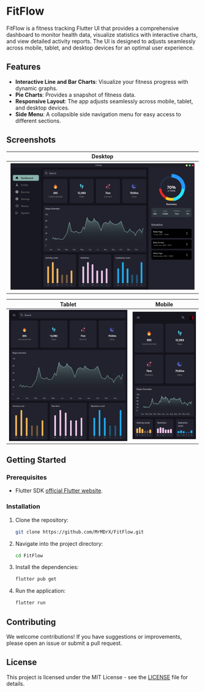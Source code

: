# FitFlow

FitFlow is a fitness tracking Flutter UI that provides a comprehensive dashboard to monitor health data, visualize statistics with interactive charts, and view detailed activity reports. The UI is designed to adjusts seamlessly across mobile, tablet, and desktop devices for an optimal user experience.

## Features

- **Interactive Line and Bar Charts**: Visualize your fitness progress with dynamic graphs.
- **Pie Charts**: Provides a snapshot of fitness data.
- **Responsive Layout**: The app adjusts seamlessly across mobile, tablet, and desktop devices.
- **Side Menu**: A collapsible side navigation menu for easy access to different sections.

## Screenshots

| **Desktop** |
| --- |
| ![Desktop](readme-assets/screenshots/desktop.png) |

| **Tablet** | **Mobile** |
| --- | --- |
| ![Tablet](readme-assets/screenshots/tablet.png) | ![Mobile](readme-assets/screenshots/mobile.png) |

## Getting Started

### Prerequisites

- Flutter SDK [official Flutter website](https://flutter.dev/docs/get-started/install).

### Installation

1. Clone the repository:

   ```bash
   git clone https://github.com/MrMDrX/FitFlow.git
   ```

2. Navigate into the project directory:

   ```bash
   cd FitFlow
   ```

3. Install the dependencies:

   ```bash
   flutter pub get
   ```

4. Run the application:

   ```bash
   flutter run
   ```

## Contributing

We welcome contributions! If you have suggestions or improvements, please open an issue or submit a pull request.

## License

This project is licensed under the MIT License - see the [LICENSE](LICENSE.md) file for details.